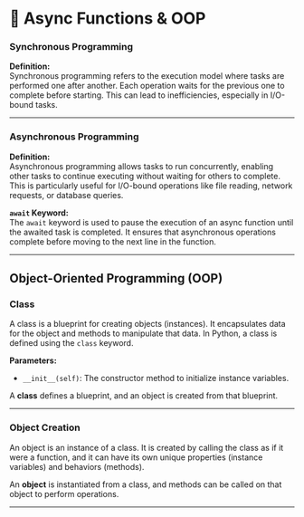 # 🚀 Async Functions & OOP

### **Synchronous Programming**

**Definition:**  
Synchronous programming refers to the execution model where tasks are performed one after another. Each operation waits for the previous one to complete before starting. This can lead to inefficiencies, especially in I/O-bound tasks.

---

### **Asynchronous Programming**

**Definition:**  
Asynchronous programming allows tasks to run concurrently, enabling other tasks to continue executing without waiting for others to complete. This is particularly useful for I/O-bound operations like file reading, network requests, or database queries.

**`await` Keyword:**  
The `await` keyword is used to pause the execution of an async function until the awaited task is completed. It ensures that asynchronous operations complete before moving to the next line in the function.

---

## **Object-Oriented Programming (OOP)**

### **Class**

A class is a blueprint for creating objects (instances). It encapsulates data for the object and methods to manipulate that data. In Python, a class is defined using the `class` keyword.

**Parameters:**
- `__init__(self)`: The constructor method to initialize instance variables.

A **class** defines a blueprint, and an object is created from that blueprint.

---

### **Object Creation**

An object is an instance of a class. It is created by calling the class as if it were a function, and it can have its own unique properties (instance variables) and behaviors (methods).

An **object** is instantiated from a class, and methods can be called on that object to perform operations.

---

